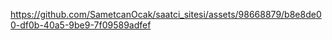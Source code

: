 

https://github.com/SametcanOcak/saatci_sitesi/assets/98668879/b8e8de00-df0b-40a5-9be9-7f09589adfef

